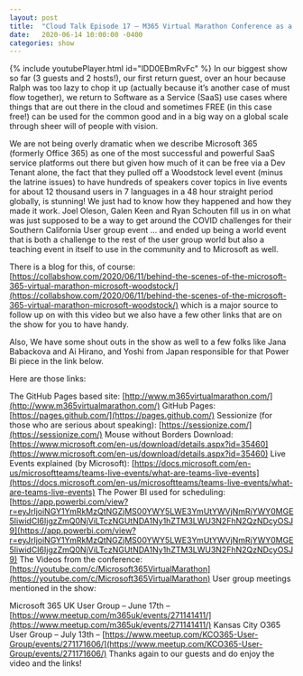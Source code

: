 ```yaml
---
layout: post
title:  "Cloud Talk Episode 17 – M365 Virtual Marathon Conference as a case of ultimate SaaS usage"
date:   2020-06-14 10:00:00 -0400
categories: show
--- 
```

{% include youtubePlayer.html id="lDD0EBmRvFc" %} 
In our biggest show so far (3 guests and 2 hosts!), our first return guest, over an hour because Ralph was too lazy to chop it up  (actually because it’s another case of must flow together), we return to Software as a Service (SaaS) use cases where things that are out there in the cloud and sometimes FREE (in this case free!) can be used for the common good and in a big way on a global scale through sheer will of people with vision.

We are not being overly dramatic when we describe Microsoft 365 (formerly Office 365) as one of the most successful and powerful SaaS service platforms out there but given how much of it can be free via a Dev Tenant alone, the fact that they pulled off a Woodstock level event (minus the latrine issues) to have hundreds of speakers cover topics in live events for about 12 thousand users in 7 languages in a 48 hour straight period globally, is stunning!  We just had to know how they happened and how they made it work.  Joel Oleson, Galen Keen and Ryan Schouten fill us in on what was just supposed to be a way to get around the COVID challenges for their Southern California User group event … and ended up being a world event that is both a challenge to the rest of the user group world but also a teaching event in itself to use in the community and to Microsoft as well.   

There is a blog for this, of course: [https://collabshow.com/2020/06/11/behind-the-scenes-of-the-microsoft-365-virtual-marathon-microsoft-woodstock/](https://collabshow.com/2020/06/11/behind-the-scenes-of-the-microsoft-365-virtual-marathon-microsoft-woodstock/)  which is a major source to follow up on with this video but we also have a few other links that are on the show for you to have handy.   

Also, We have some shout outs in the show as well to a few folks like Jana Babackova and Ai Hirano, and Yoshi from Japan responsible for that Power Bi piece in the link below.

 

Here are those links:

The GitHub Pages based site:  [http://www.m365virtualmarathon.com/](http://www.m365virtualmarathon.com/)
GitHub Pages: [https://pages.github.com/](https://pages.github.com/)
Sessionize (for those who are serious about speaking): [https://sessionize.com/](https://sessionize.com/)
Mouse without Borders Download: [https://www.microsoft.com/en-us/download/details.aspx?id=35460](https://www.microsoft.com/en-us/download/details.aspx?id=35460)
Live Events explained (by Microsoft): [https://docs.microsoft.com/en-us/microsoftteams/teams-live-events/what-are-teams-live-events](https://docs.microsoft.com/en-us/microsoftteams/teams-live-events/what-are-teams-live-events)
The Power BI used for scheduling: [https://app.powerbi.com/view?r=eyJrIjoiNGY1YmRkMzQtNGZjMS00YWY5LWE3YmUtYWVjNmRjYWY0MGE5IiwidCI6IjgzZmQ0NjViLTczNGUtNDA1Ny1hZTM3LWU3N2FhN2QzNDcyOSJ9](https://app.powerbi.com/view?r=eyJrIjoiNGY1YmRkMzQtNGZjMS00YWY5LWE3YmUtYWVjNmRjYWY0MGE5IiwidCI6IjgzZmQ0NjViLTczNGUtNDA1Ny1hZTM3LWU3N2FhN2QzNDcyOSJ9)
The Videos from the conference: [https://youtube.com/c/Microsoft365VirtualMarathon](https://youtube.com/c/Microsoft365VirtualMarathon)
User group meetings mentioned in the show:

Microsoft 365 UK User Group – June 17th – [https://www.meetup.com/m365uk/events/271141411/](https://www.meetup.com/m365uk/events/271141411/)
Kansas City O365 User Group – July 13th – [https://www.meetup.com/KCO365-User-Group/events/271171606/](https://www.meetup.com/KCO365-User-Group/events/271171606/)
Thanks again to our guests and do enjoy the video and the links! 
